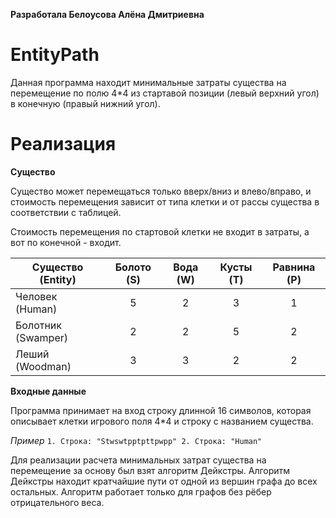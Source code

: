 **Разработала Белоусова Алёна Дмитриевна**
# EntityPath
Данная программа находит минимальные затраты существа на перемещение по полю 4*4 из стартавой позиции (левый верхний угол) 
в конечную (правый нижний угол).

# Реализация

**Существо**

Существо может перемещаться только вверх/вниз и влево/вправо, и стоимость перемещения зависит от типа клетки и от рассы существа
в соответствии с таблицей.

Стоимость перемещения по стартовой клетки не входит в затраты, а вот по конечной - входит.

|  Существо (Entity)| Болото (S) | Вода (W) | Кусты (T) | Равнина (P) |
| ---- | :---: | :---: | :---: | :---: |
| Человек (Human) | 5 | 2 | 3 | 1 |
| Болотник (Swamper) | 2 | 2 | 5 | 2 |
| Леший (Woodman) | 3 | 3 | 2 | 2 |



**Входные данные**

Программа принимает на вход строку длинной 16 символов, которая описывает клетки игрового поля 4*4
и строку с названием существа.

*Пример*
`1. Строка: "Stwswtpptpttpwpp"
2. Строка: "Human"`

Для реализации расчета минимальных затрат существа на перемещение за основу был взят
алгоритм Дейкстры. Алгоритм Дейкстры находит кратчайшие пути от одной из вершин графа до всех остальных. 
Алгоритм работает только для графов без рёбер отрицательного веса.

